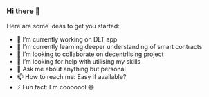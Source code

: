 ### Hi there 👋

Here are some ideas to get you started:

- 🔭 I’m currently working on DLT app 
- 🌱 I’m currently learning deeper understanding of smart contracts
- 👯 I’m looking to collaborate on decentrlising project 
- 🤔 I’m looking for help with utilising my skills
- 💬 Ask me about anything but personal
- 📫 How to reach me: Easy if available?
- ⚡ Fun fact: I m cooooool 😄 
